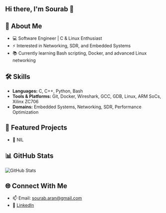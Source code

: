 ## Hi there, I'm Sourab 👋

## 🚀 About Me
- 💻 Software Engineer | C & Linux Enthusiast  
- ⚡ Interested in Networking, SDR, and Embedded Systems  
- 📚 Currently learning Bash scripting, Docker, and advanced Linux networking  

## 🛠️ Skills
- **Languages:** C, C++, Python, Bash  
- **Tools & Platforms:** Git, Docker, Wireshark, GCC, GDB, Linux, ARM SoCs, Xilinx ZC706  
- **Domains:** Embedded Systems, Networking, SDR, Performance Optimization  

## 📂 Featured Projects
- 🔹 NIL 

## 📊 GitHub Stats
![GitHub Stats](https://github-readme-stats.vercel.app/api?username=sourab24&show_icons=true&theme=tokyonight)

## 🌐 Connect With Me
- 📫 Email: sourab.aran@gmail.com
- 💼 [LinkedIn](https://www.linkedin.com/in/sourab24/) 

